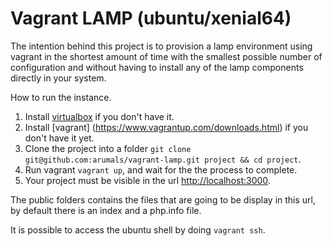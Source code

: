 # Vagrant LAMP (ubuntu/xenial64)

The intention behind this project is to provision a lamp environment using vagrant in the shortest amount of time with the smallest possible number of configuration and without having to install any of the lamp components directly in your system.

How to run the instance.

1. Install [virtualbox](https://www.virtualbox.org/wiki/Downloads) if you don't have it.
2. Install [vagrant] (https://www.vagrantup.com/downloads.html) if you don't have it yet.
3. Clone the project into a folder `git clone git@github.com:arumals/vagrant-lamp.git project && cd project`.
4. Run vagrant `vagrant up`, and wait for the the process to complete.
5. Your project must be visible in the url [http://localhost:3000](http://localhost:3000).

The public folders contains the files that are going to be display in this url, by default there is an index and a php.info file.

It is possible to access the ubuntu shell by doing `vagrant ssh`.
